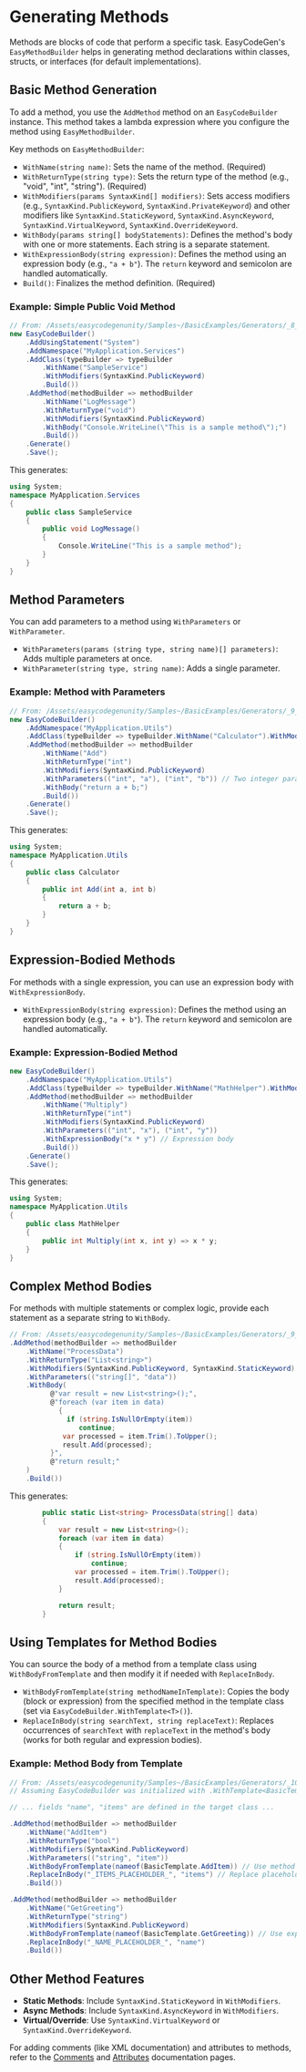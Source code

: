 # Generating Methods

Methods are blocks of code that perform a specific task. EasyCodeGen's `EasyMethodBuilder` helps in generating method
declarations within classes, structs, or interfaces (for default implementations).

## Basic Method Generation

To add a method, you use the `AddMethod` method on an `EasyCodeBuilder` instance. This method takes a lambda expression
where you configure the method using `EasyMethodBuilder`.

Key methods on `EasyMethodBuilder`:

* `WithName(string name)`: Sets the name of the method. (Required)
* `WithReturnType(string type)`: Sets the return type of the method (e.g., "void", "int", "string"). (Required)
* `WithModifiers(params SyntaxKind[] modifiers)`: Sets access modifiers (e.g., `SyntaxKind.PublicKeyword`,
  `SyntaxKind.PrivateKeyword`) and other modifiers like `SyntaxKind.StaticKeyword`, `SyntaxKind.AsyncKeyword`,
  `SyntaxKind.VirtualKeyword`, `SyntaxKind.OverrideKeyword`.
* `WithBody(params string[] bodyStatements)`: Defines the method's body with one or more statements. Each string is a
  separate statement.
* `WithExpressionBody(string expression)`: Defines the method using an expression body (e.g., `"a + b"`). The `return`
  keyword and semicolon are handled automatically.
* `Build()`: Finalizes the method definition. (Required)

### Example: Simple Public Void Method

```csharp
// From: /Assets/easycodegenunity/Samples~/BasicExamples/Generators/_8_Methods.cs
new EasyCodeBuilder()
    .AddUsingStatement("System")
    .AddNamespace("MyApplication.Services")
    .AddClass(typeBuilder => typeBuilder
        .WithName("SampleService")
        .WithModifiers(SyntaxKind.PublicKeyword)
        .Build())
    .AddMethod(methodBuilder => methodBuilder
        .WithName("LogMessage")
        .WithReturnType("void")
        .WithModifiers(SyntaxKind.PublicKeyword)
        .WithBody("Console.WriteLine(\"This is a sample method\");")
        .Build())
    .Generate()
    .Save();
```

This generates:

```csharp
using System;
namespace MyApplication.Services
{
    public class SampleService
    {
        public void LogMessage()
        {
            Console.WriteLine("This is a sample method");
        }
    }
}
```

## Method Parameters

You can add parameters to a method using `WithParameters` or `WithParameter`.

* `WithParameters(params (string type, string name)[] parameters)`: Adds multiple parameters at once.
* `WithParameter(string type, string name)`: Adds a single parameter.

### Example: Method with Parameters

```csharp
// From: /Assets/easycodegenunity/Samples~/BasicExamples/Generators/_9_AdvancedMethods.cs (Add method)
new EasyCodeBuilder()
    .AddNamespace("MyApplication.Utils")
    .AddClass(typeBuilder => typeBuilder.WithName("Calculator").WithModifiers(SyntaxKind.PublicKeyword).Build())
    .AddMethod(methodBuilder => methodBuilder
        .WithName("Add")
        .WithReturnType("int")
        .WithModifiers(SyntaxKind.PublicKeyword)
        .WithParameters(("int", "a"), ("int", "b")) // Two integer parameters
        .WithBody("return a + b;")
        .Build())
    .Generate()
    .Save();
```

This generates:

```csharp
using System;
namespace MyApplication.Utils
{
    public class Calculator
    {
        public int Add(int a, int b)
        {
            return a + b;
        }
    }
}
```

## Expression-Bodied Methods

For methods with a single expression, you can use an expression body with `WithExpressionBody`.

* `WithExpressionBody(string expression)`: Defines the method using an expression body (e.g., `"a + b"`). The `return`
  keyword and semicolon are handled automatically.

### Example: Expression-Bodied Method

```csharp
new EasyCodeBuilder()
    .AddNamespace("MyApplication.Utils")
    .AddClass(typeBuilder => typeBuilder.WithName("MathHelper").WithModifiers(SyntaxKind.PublicKeyword).Build())
    .AddMethod(methodBuilder => methodBuilder
        .WithName("Multiply")
        .WithReturnType("int")
        .WithModifiers(SyntaxKind.PublicKeyword)
        .WithParameters(("int", "x"), ("int", "y"))
        .WithExpressionBody("x * y") // Expression body
        .Build())
    .Generate()
    .Save();
```

This generates:

```csharp
using System;
namespace MyApplication.Utils
{
    public class MathHelper
    {
        public int Multiply(int x, int y) => x * y;
    }
}
```

## Complex Method Bodies

For methods with multiple statements or complex logic, provide each statement as a separate string to `WithBody`.

```csharp
// From: /Assets/easycodegenunity/Samples~/BasicExamples/Generators/_9_AdvancedMethods.cs (ProcessData method)
.AddMethod(methodBuilder => methodBuilder
    .WithName("ProcessData")
    .WithReturnType("List<string>")
    .WithModifiers(SyntaxKind.PublicKeyword, SyntaxKind.StaticKeyword)
    .WithParameters(("string[]", "data"))
    .WithBody(
          @"var result = new List<string>();",
          @"foreach (var item in data)
            {  
              if (string.IsNullOrEmpty(item))
                 continue;
             var processed = item.Trim().ToUpper();
             result.Add(processed);
          }",
          @"return result;"
    )
    .Build())
```

This generates:

```csharp
        public static List<string> ProcessData(string[] data)
        {
            var result = new List<string>();
            foreach (var item in data)
            {
                if (string.IsNullOrEmpty(item))
                    continue;
                var processed = item.Trim().ToUpper();
                result.Add(processed);
            }

            return result;
        } 
```       

## Using Templates for Method Bodies

You can source the body of a method from a template class using `WithBodyFromTemplate` and then modify it if needed with
`ReplaceInBody`.

* `WithBodyFromTemplate(string methodNameInTemplate)`: Copies the body (block or expression) from the specified method
  in the template class (set via `EasyCodeBuilder.WithTemplate<T>()`).
* `ReplaceInBody(string searchText, string replaceText)`: Replaces occurrences of `searchText` with `replaceText` in the
  method's body (works for both regular and expression bodies).

### Example: Method Body from Template

```csharp
// From: /Assets/easycodegenunity/Samples~/BasicExamples/Generators/_10_TemplateUsage.cs
// Assuming EasyCodeBuilder was initialized with .WithTemplate<BasicTemplate>()

// ... fields "name", "items" are defined in the target class ...

.AddMethod(methodBuilder => methodBuilder
    .WithName("AddItem")
    .WithReturnType("bool")
    .WithModifiers(SyntaxKind.PublicKeyword)
    .WithParameters(("string", "item"))
    .WithBodyFromTemplate(nameof(BasicTemplate.AddItem)) // Use method body from BasicTemplate.AddItem
    .ReplaceInBody("_ITEMS_PLACEHOLDER_", "items") // Replace placeholder in the copied body
    .Build())

.AddMethod(methodBuilder => methodBuilder
    .WithName("GetGreeting")
    .WithReturnType("string")
    .WithModifiers(SyntaxKind.PublicKeyword)
    .WithBodyFromTemplate(nameof(BasicTemplate.GetGreeting)) // Use expression body from BasicTemplate.GetGreeting
    .ReplaceInBody("_NAME_PLACEHOLDER_", "name")
    .Build())
```

## Other Method Features

* **Static Methods**: Include `SyntaxKind.StaticKeyword` in `WithModifiers`.
* **Async Methods**: Include `SyntaxKind.AsyncKeyword` in `WithModifiers`.
* **Virtual/Override**: Use `SyntaxKind.VirtualKeyword` or `SyntaxKind.OverrideKeyword`.

For adding comments (like XML documentation) and attributes to methods, refer to the [Comments](Comments.md)
and [Attributes](Attributes.md) documentation pages.

